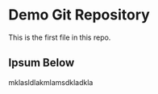 # Demo Git Repository

This is the first file in this repo.

## Ipsum Below 

mklasldlakmlamsdkladkla